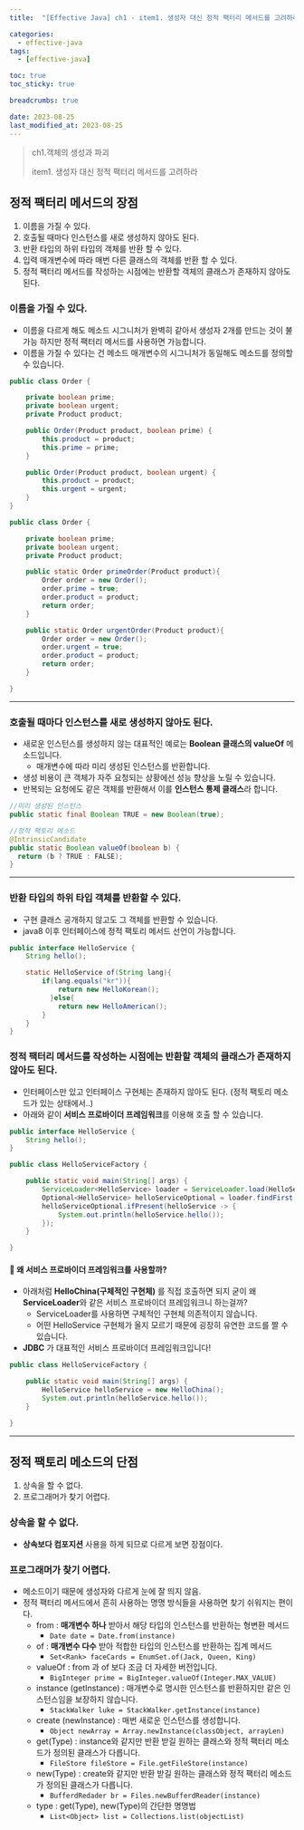 ```yaml
---
title:  "[Effective Java] ch1 - item1. 생성자 대신 정적 팩터리 메서드를 고려하라 "

categories:
  - effective-java
tags:
  - [effective-java]

toc: true
toc_sticky: true

breadcrumbs: true

date: 2023-08-25
last_modified_at: 2023-08-25
---
```


> ch1.객체의 생성과 파괴
> 
> item1. 생성자 대신 정적 팩터리 메서드를 고려하라

## 정적 팩터리 메서드의 장점

1. 이름을 가질 수 있다.
2. 호출될 때마다 인스턴스를 새로 생성하지 않아도 된다.
3. 반환 타입의 하위 타입의 객체를 반환 할 수 있다.
4. 입력 매개변수에 따라 매번 다른 클래스의 객체를 반환 할 수 있다.
5. 정적 팩터리 메서드를 작성하는 시점에는 반환할 객체의 클래스가 존재하지 않아도 된다.


### 이름을 가질 수 있다.
- 이름을 다르게 해도 메소드 시그니처가 완벽히 같아서 생성자 2개를 만드는 것이 불가능 하지만 정적 팩터리 메서드를 사용하면 가능합니다.
- 이름을 가질 수 있다는 건 메소드 매개변수의 시그니처가 동일해도 메소드를 정의할 수 있습니다.
```java
public class Order {

    private boolean prime;
    private boolean urgent;
    private Product product;

    public Order(Product product, boolean prime) {
        this.product = product;
        this.prime = prime;
    }

    public Order(Product product, boolean urgent) {
        this.product = product;
        this.urgent = urgent;
    }
}
```
```java
public class Order {

    private boolean prime;
    private boolean urgent;
    private Product product;

    public static Order primeOrder(Product product){
        Order order = new Order();
        order.prime = true;
        order.product = product;
        return order;
    }

    public static Order urgentOrder(Product product){
        Order order = new Order();
        order.urgent = true;
        order.product = product;
        return order;
    }

}

```

-----

### 호출될 때마다 인스턴스를 새로 생성하지 않아도 된다.
- 새로운 인스턴스를 생성하지 않는 대표적인 예로는 **Boolean 클래스의 valueOf** 메소드입니다.
  * 매개변수에 따라 미리 생성된 인스턴스를 반환합니다. 
- 생성 비용이 큰 객체가 자주 요청되는 상황에선 성능 향상을 노릴 수 있습니다.
- 반복되는 요청에도 같은 객체를 반환해서 이를 **인스턴스 통제 클래스**라 합니다.
```java
//미리 생성된 인스턴스
public static final Boolean TRUE = new Boolean(true);

//정적 팩토리 메소드
@IntrinsicCandidate
public static Boolean valueOf(boolean b) {
  return (b ? TRUE : FALSE);
}
```

-----

### 반환 타입의 하위 타입 객체를 반환할 수 있다.
- 구현 클래스 공개하지 않고도 그 객체를 반환할 수 있습니다.
- java8 이후 인터페이스에 정적 팩토리 메서드 선언이 가능합니다.
```java
public interface HelloService {
    String hello();

    static HelloService of(String lang){
        if(lang.equals("kr")){
            return new HelloKorean();
          }else{
            return new HelloAmerican();
        }
    }
}
```

### 정적 팩터리 메서드를 작성하는 시점에는 반환할 객체의 클래스가 존재하지 않아도 된다.
-  인터페이스만 있고 인터페이스 구현체는 존재하지 않아도 된다. (정적 팩토리 메소드가 있는 상태에서..)
- 아래와 같이 **서비스 프로바이더 프레임워크**를 이용해 호출 할 수 있습니다.
```java
public interface HelloService {
    String hello();
}
```
```java
public class HelloServiceFactory {

    public static void main(String[] args) {
        ServiceLoader<HelloService> loader = ServiceLoader.load(HelloService.class);
        Optional<HelloService> helloServiceOptional = loader.findFirst();
        helloServiceOptional.ifPresent(helloService -> {
            System.out.println(helloService.hello());
        });
    }

}
```

#### 🤔 왜 서비스 프로바이더 프레임워크를 사용할까?
- 아래처럼 **HelloChina(구체적인 구현체)** 를 직접 호출하면 되지 굳이 왜 **ServiceLoader**와 같은 서비스 프로바이더 프레임워크니 하는걸까?
  * ServiceLoader를 사용하면 구체적인 구현체 의존적이지 않습니다. 
  * 어떤 HelloService 구현체가 올지 모르기 때문에 굉장히 유연한 코드를 짤 수 있습니다.
- **JDBC** 가 대표적인 서비스 프로바이더 프레임워크입니다!
```java
public class HelloServiceFactory {

    public static void main(String[] args) {
        HelloService helloService = new HelloChina();
        System.out.println(helloService.hello());
    }

}
```

-----

## 정적 팩토리 메소드의 단점

1. 상속을 할 수 없다.
2. 프로그래머가 찾기 어렵다.

### 상속을 할 수 없다.
- **상속보다 컴포지션** 사용을 하게 되므로 다르게 보면 장점이다.

### 프로그래머가 찾기 어렵다.
- 메소드이기 때문에 생성자와 다르게 눈에 잘 띄지 않음.
- 정적 팩터리 메서드에서 흔히 사용하는 명명 방식들을 사용하면 찾기 쉬워지는 편이다.
  - from : **매개변수 하나** 받아서 해당 타입의 인스턴스를 반환하는 형변환 메서드
    - `Date date = Date.from(instance)`
  - of : **매개변수 다수** 받아 적합한 타입의 인스턴스를 반환하는 집계 메서드
    - `Set<Rank> faceCards = EnumSet.of(Jack, Queen, King)`
  - valueOf : from 과 of 보다 조금 더 자세한 버전입니다.
    - `BigInteger prime = BigInteger.valueOf(Integer.MAX_VALUE)`
  - instance (getInstance) : 매개변수로 명시한 인스턴스를 반환하지만 같은 인스턴스임을 보장하지 않습니다.
    - `StackWalker luke = StackWalker.getInstance(instance)`
  - create (newInstance) : 매번 새로운 인스턴스를 생성합니다.
    - `Object newArray = Array.newInstance(classObject, arrayLen)`
  - get(Type) : instance와 같지만 반환 받길 원하는 클래스와 정적 팩터리 메소드가 정의된 클래스가 다릅니다.
    - `FileStore fileStore = File.getFileStore(instance)`
  - new(Type) : create와 같지만 반환 받길 원하는 클래스와 정적 팩터리 메소드가 정의된 클래스가 다릅니다.
    - `BufferdRedader br = Files.newBufferdReader(instance)`
  - type : get(Type), new(Type)의 간단한 명명법
    - `List<Object> list = Collections.list(objectList)`


